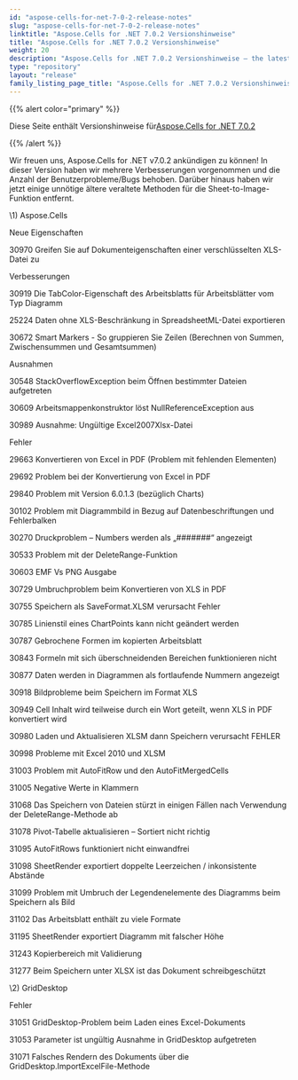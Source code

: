 ```yaml
---
id: "aspose-cells-for-net-7-0-2-release-notes"
slug: "aspose-cells-for-net-7-0-2-release-notes"
linktitle: "Aspose.Cells for .NET 7.0.2 Versionshinweise"
title: "Aspose.Cells for .NET 7.0.2 Versionshinweise"
weight: 20
description: "Aspose.Cells for .NET 7.0.2 Versionshinweise – the latest updates and fixes."
type: "repository"
layout: "release"
family_listing_page_title: "Aspose.Cells for .NET 7.0.2 Versionshinweise"
---
```

{{% alert color="primary" %}} 

 Diese Seite enthält Versionshinweise für[Aspose.Cells for .NET 7.0.2](https://releases.aspose.com/cells/net/new-releases/aspose.cells-for-.net-7.0.2/)

{{% /alert %}} 

 Wir freuen uns, Aspose.Cells for .NET v7.0.2 ankündigen zu können! In dieser Version haben wir mehrere Verbesserungen vorgenommen und die Anzahl der Benutzerprobleme/Bugs behoben. Darüber hinaus haben wir jetzt einige unnötige ältere veraltete Methoden für die Sheet-to-Image-Funktion entfernt.

\1) Aspose.Cells 

 Neue Eigenschaften

 30970 Greifen Sie auf Dokumenteigenschaften einer verschlüsselten XLS-Datei zu

 Verbesserungen

 30919 Die TabColor-Eigenschaft des Arbeitsblatts für Arbeitsblätter vom Typ Diagramm

 25224 Daten ohne XLS-Beschränkung in SpreadsheetML-Datei exportieren

 30672 Smart Markers - So gruppieren Sie Zeilen (Berechnen von Summen, Zwischensummen und Gesamtsummen)

 Ausnahmen

 30548 StackOverflowException beim Öffnen bestimmter Dateien aufgetreten

30609 Arbeitsmappenkonstruktor löst NullReferenceException aus

 30989 Ausnahme: Ungültige Excel2007Xlsx-Datei

 Fehler

 29663 Konvertieren von Excel in PDF (Problem mit fehlenden Elementen)

 29692 Problem bei der Konvertierung von Excel in PDF

 29840 Problem mit Version 6.0.1.3 (bezüglich Charts)

 30102 Problem mit Diagrammbild in Bezug auf Datenbeschriftungen und Fehlerbalken

 30270 Druckproblem – Numbers werden als „#######“ angezeigt

 30533 Problem mit der DeleteRange-Funktion

 30603 EMF Vs PNG Ausgabe

 30729 Umbruchproblem beim Konvertieren von XLS in PDF

 30755 Speichern als SaveFormat.XLSM verursacht Fehler

 30785 Linienstil eines ChartPoints kann nicht geändert werden

 30787 Gebrochene Formen im kopierten Arbeitsblatt

 30843 Formeln mit sich überschneidenden Bereichen funktionieren nicht

 30877 Daten werden in Diagrammen als fortlaufende Nummern angezeigt

 30918 Bildprobleme beim Speichern im Format XLS

30949 Cell Inhalt wird teilweise durch ein Wort geteilt, wenn XLS in PDF konvertiert wird

 30980 Laden und Aktualisieren XLSM dann Speichern verursacht FEHLER

 30998 Probleme mit Excel 2010 und XLSM

 31003 Problem mit AutoFitRow und den AutoFitMergedCells

 31005 Negative Werte in Klammern

 31068 Das Speichern von Dateien stürzt in einigen Fällen nach Verwendung der DeleteRange-Methode ab

 31078 Pivot-Tabelle aktualisieren – Sortiert nicht richtig

 31095 AutoFitRows funktioniert nicht einwandfrei

 31098 SheetRender exportiert doppelte Leerzeichen / inkonsistente Abstände

 31099 Problem mit Umbruch der Legendenelemente des Diagramms beim Speichern als Bild

 31102 Das Arbeitsblatt enthält zu viele Formate

 31195 SheetRender exportiert Diagramm mit falscher Höhe

 31243 Kopierbereich mit Validierung

 31277 Beim Speichern unter XLSX ist das Dokument schreibgeschützt

 \2) GridDesktop

 Fehler

 31051 GridDesktop-Problem beim Laden eines Excel-Dokuments

 31053 Parameter ist ungültig Ausnahme in GridDesktop aufgetreten

31071 Falsches Rendern des Dokuments über die GridDesktop.ImportExcelFile-Methode
